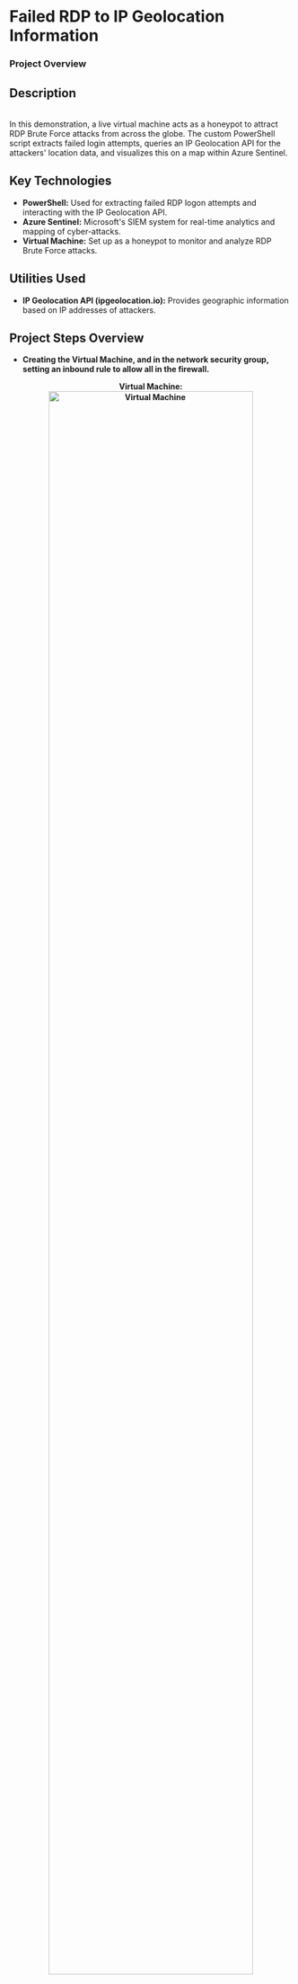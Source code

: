 <h1>Failed RDP to IP Geolocation Information</h1>

### Project Overview

<h2>Description</h2>
<br />
In this demonstration, a live virtual machine acts as a honeypot to attract RDP Brute Force attacks from across the globe. The custom PowerShell script extracts failed login attempts, queries an IP Geolocation API for the attackers' location data, and visualizes this on a map within Azure Sentinel.
<br />

<h2>Key Technologies</h2>

- <b>PowerShell:</b> Used for extracting failed RDP logon attempts and interacting with the IP Geolocation API.
- <b>Azure Sentinel:</b> Microsoft's SIEM system for real-time analytics and mapping of cyber-attacks.
- <b>Virtual Machine:</b> Set up as a honeypot to monitor and analyze RDP Brute Force attacks.

<h2>Utilities Used</h2>

- <b>IP Geolocation API (ipgeolocation.io):</b> Provides geographic information based on IP addresses of attackers.

<h2>Project Steps Overview</h2>

- <b>Creating the Virtual Machine, and in the network security group, setting an inbound rule to allow all in the firewall.
<p align="center">
<b>Virtual Machine:</b> 
<br />
<img src="https://i.imgur.com/whhlrlv.png" height="85%" width="85%" alt="Virtual Machine"/>
</p>
<p align="center">
<b>Rule to allow all:</b> 
<br />
<img src="https://i.imgur.com/ebM12Ja.png" height="85%" width="85%" alt="Rule to allow all"/>
</p>

- <b>Next we create a log analytics workspace to collect logs from our VM, to do that we first create the workspace, followed by allowing those logs to be collected in Microsoft Defender, and lastly we connect our Log analytics Workspace to our VM
<p align="center">
<b>Logs Workspace:</b>
<br />
<img src="https://i.imgur.com/5Axem0V.png" height="85%" width="85%" alt="Logs Workspace"/>
</p>
<p align="center">
<b>Activate Defender Plans:</b> 
<br />
<img src="https://i.imgur.com/m3VVZHT.png" height="85%" width="85%" alt="Activate Defender Plans"/>
</p>
<p align="center">
<b>Collect All events:</b> 
<br />
<img src="https://i.imgur.com/D9cHe3U.png" height="85%" width="85%" alt="Collect All events"/>
</p>
<p align="center">
<b>Connect logs Workspace to VM:</b> 
<br />
<img src="https://i.imgur.com/15zZTvC.png" height="85%" width="85%" alt="Connect logs Workspace to VM"/>
</p>

- <b>Next we can then proceed to create our Azure Sentinel, that will serve as our SIEM (Security Information And Event Management), and add it to our Logs workspace
<p align="center">
<b>Connect Azure Sentinel to Logs Workspace:</b> 
<br />
<img src="https://i.imgur.com/JQ9CpnT.png" height="85%" width="85%" alt="Connect logs Workspace to VM"/>
</p>

- <b>We are now ready to connect to our VM through Remote Desktop, using Its Public IP Address.
<p align="center">
<b>VM Overview:</b> 
<br />
<img src="https://i.imgur.com/ta73r8e.png" height="85%" width="85%" alt="Connect logs Workspace to VM"/>
</p>

- <b>After using remote desktop to enter the VM, we now have to turn off the firewall so people can discover it on the internet faster, to do that we search for "wf.msc" on the windows search bar. After that we transition to our personal computer and Start to continuously ping our VM, using "ping [VM's ip address] -t", and what we will notice is after we turn off the firewall the ping will pass through, making it easier for our machine to be discovered, which is what we want for this project.
<p align="center">
<b>Starting the ping and requests timing out:</b> 
<br />
<img src="https://i.imgur.com/6Z9PmxX.png" height="85%" width="85%" alt="Connect logs Workspace to VM"/>
</p>
<p align="center">
<b>Turning off the Firewalls:</b> 
<br />
<img src="https://i.imgur.com/CiWKnIu.jpeg" height="85%" width="85%" alt="Connect logs Workspace to VM"/>
</p>
<p align="center">
<b>Pings are finally successfull:</b> 
<br />
<img src="https://i.imgur.com/5XwxLtL.png" height="85%" width="85%" alt="Connect logs Workspace to VM"/>
</p>

- <b>For this Next part, we need to go to the windows event viewer. In Here we are able to see failed RDP logon attempts through EventID, and in those, we can see the IP of the attacker, timestamp, port he tried to use, etc..
- <b>Now, with our PowerShell Script, we can get the information on the attacker, along with his IP, which we use to get his geolocation, using a third party API. After we get all this information we send it to a file, that we will use to create our custom table in our log analytics workspace, that will then serve to create our map of the world in Sentinel.
<p align="center">
<b>Windows Event Viewer:</b> 
<br />
<img src="https://i.imgur.com/UdJnKbj.png" height="85%" width="85%" alt="Connect logs Workspace to VM"/>
</p>

- <b>Next, we create our custom table in our Logs Workspace, and in this table, we will feed it the information from the file that we get from our script.
<p align="center">
<b>Creating Custom Table:</b> 
<br />
<img src="https://i.imgur.com/YyILc8T.png" height="85%" width="85%" alt="Connect logs Workspace to VM"/>
</p>

- <b>After Some time the data becomes available, and we can query our custom table for information.
<p align="center">
<b>Data:</b> 
<br />
<img src="https://i.imgur.com/ejmlIwg.png" height="85%" width="85%" alt="Connect logs Workspace to VM"/>
</p>

- <b>All that is left to do is create our Workbook in Sentinel, add a map and fill it with our data, making it how we want it using a query.
<p align="center">
<b>Creating Workbook:</b> 
<br />
<img src="https://i.imgur.com/2lknpjC.png" height="85%" width="85%" alt="Connect logs Workspace to VM"/>
</p>
<p align="center">
<b>Creating our Query:</b> 
<br />
<img src="https://i.imgur.com/MQpB17m.png" height="85%" width="85%" alt="Connect logs Workspace to VM"/>
</p>


<h2>Insights into Attack Patterns</h2>

As the honeypot VM exposes vulnerabilities to the internet, it swiftly becomes a target for attackers worldwide. The collected data unveils patterns, frequency, and geographical distribution of cyber-attacks, highlighting the global nature of cyber threats.

<h2>Visualization of Attack Data</h2>

<p align="center">
<b>Initial Findings:</b> Snapshot of attack origins with geolocation data.
<br />
<img src="https://i.imgur.com/tMbJaIQ.png" height="85%" width="85%" alt="Initial attack data visualization"/>
</p>

<p align="center">
<b>First Map Analysis:</b> Comprehensive world map showing the first distribution of attacks.
<br />
<img src="https://i.imgur.com/qOOlEhf.png" height="85%" width="85%" alt="First Map Analysis"/>
</p>

<p align="center">
<b>24-Hour Analysis:</b> Comprehensive world map showing the distribution of attacks after 24 hours, enriched with custom geodata logs.
<br />
<img src="https://i.imgur.com/aV03yg2.png" height="85%" width="85%" alt="24-hour attack data analysis"/>
</p>

This project underscores the importance of robust cybersecurity measures and demonstrates the utility of honeypots in understanding and mitigating cyber threats.
